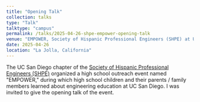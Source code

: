 ```yaml
---
title: "Opening Talk"
collection: talks
type: "Talk"
talktype: "campus"
permalink: /talks/2025-04-26-shpe-empower-opening-talk
venue: "EMPOWER, Society of Hispanic Professional Engineers (SHPE) at UC San Diego"
date: 2025-04-26
location: "La Jolla, California"
---
```

The UC San Diego chapter of the <a href="https://sites.google.com/view/shpeucsd" target="_blank">Society of Hispanic Professional Engineers (SHPE)</a> organized a high school outreach event named "EMPOWER," during which high school children and their parents / family members learned about engineering education at UC San Diego. I was invited to give the opening talk of the event.
